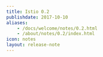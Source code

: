 ```yaml
---
title: Istio 0.2
publishdate: 2017-10-10
aliases:
    - /docs/welcome/notes/0.2.html
    - /about/notes/0.2/index.html
icon: notes
layout: release-note
---
```

